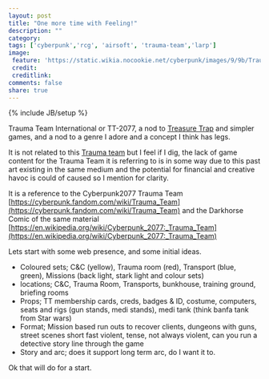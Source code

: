 ```yaml
---
layout: post
title: "One more time with Feeling!"
description: ""
category:
tags: ['cyberpunk','rcg', 'airsoft', 'trauma-team','larp']
image:
 feature: 'https://static.wikia.nocookie.net/cyberpunk/images/9/9b/TraumaTeam_Database_CP2077.png'
 credit:
 creditlink:
comments: false
share: true
---
```

{% include JB/setup %}


Trauma Team International or TT-2077, a nod to [Treasure Trap](https://en.wikipedia.org/wiki/Treasure_Trap) and simpler games, and a nod to a genre I adore and a concept I think has legs.

It is not related to this [Trauma team](https://en.wikipedia.org/wiki/Trauma_Team) but I feel if I dig, the lack of game content for the Trauma Team it is referring to is in some way due to this past art existing in the same medium and the potential for financial and creative havoc is could of caused so I mention for clarity.

It is a reference to the Cyberpunk2077 Trauma Team [https://cyberpunk.fandom.com/wiki/Trauma_Team](https://cyberpunk.fandom.com/wiki/Trauma_Team) and the Darkhorse Comic of the same material [https://en.wikipedia.org/wiki/Cyberpunk_2077:_Trauma_Team](https://en.wikipedia.org/wiki/Cyberpunk_2077:_Trauma_Team)

Lets start with some web presence, and some initial ideas.

- Coloured sets; C&C (yellow), Trauma room (red), Transport (blue, green), Missions (back light, stark light and colour sets)
- locations; C&C, Trauma Room, Transports, bunkhouse, training ground, briefing rooms
- Props; TT membership cards, creds, badges & ID, costume, computers, seats and rigs (gun stands, medi stands), medi tank (think banfa tank from Star wars)
- Format; Mission based run outs to recover clients, dungeons with guns, street scenes short fast violent, tense, not always violent, can you run a detective story line through the game
- Story and arc; does it support long term arc, do I want it to.

Ok that will do for a start.
